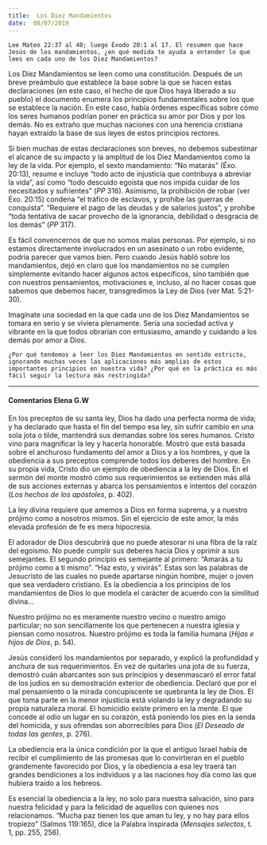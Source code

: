 ```yaml
---
title:  Los Diez Mandamientos
date:  08/07/2019
---
```


`Lee Mateo 22:37 al 40; luego Éxodo 20:1 al 17. El resumen que hace Jesús de los mandamientos, ¿en qué medida te ayuda a entender lo que lees en cada uno de los Diez Mandamientos?`

Los Diez Mandamientos se leen como una constitución. Después de un breve preámbulo que establece la base sobre la que se hacen estas declaraciones (en este caso, el hecho de que Dios haya liberado a su pueblo) el documento enumera los principios fundamentales sobre los que se establece la nación. En este caso, había órdenes específicas sobre cómo los seres humanos podrían poner en práctica su amor por Dios y por los demás. No es extraño que muchas naciones con una herencia cristiana hayan extraído la base de sus leyes de estos principios rectores.

Si bien muchas de estas declaraciones son breves, no debemos subestimar el alcance de su impacto y la amplitud de los Diez Mandamientos como la ley de la vida. Por ejemplo, el sexto mandamiento: “No matarás” (Éxo. 20:13), resume e incluye “todo acto de injusticia que contribuya a abreviar la vida”, así como “todo descuido egoísta que nos impida cuidar de los necesitados y sufrientes” (_PP_ 316). Asimismo, la prohibición de robar (ver Éxo. 20:15) condena “el tráfico de esclavos, y prohíbe las guerras de conquista”. “Requiere el pago de las deudas y de salarios justos”, y prohíbe “toda tentativa de sacar provecho de la ignorancia, debilidad o desgracia de los demás” (_PP_ 317).

Es fácil convencernos de que no somos malas personas. Por ejemplo, si no estamos directamente involucrados en un asesinato o un robo evidente, podría parecer que vamos bien. Pero cuando Jesús habló sobre los mandamientos, dejó en claro que los mandamientos no se cumplen simplemente evitando hacer algunos actos específicos, sino también que con nuestros pensamientos, motivaciones e, incluso, al no hacer cosas que sabemos que debemos hacer, transgredimos la Ley de Dios (ver Mat. 5:21-30).

Imagínate una sociedad en la que cada uno de los Diez Mandamientos se tomara en serio y se viviera plenamente. Sería una sociedad activa y vibrante en la que todos obrarían con entusiasmo, amando y cuidando a los demás por amor a Dios.

`¿Por qué tendemos a leer los Diez Mandamientos en sentido estricto, ignorando muchas veces las aplicaciones más amplias de estos importantes principios en nuestra vida? ¿Por qué en la práctica es más fácil seguir la lectura más restringida?`

---

#### Comentarios Elena G.W

En los preceptos de su santa ley, Dios ha dado una perfecta norma de vida; y ha declarado que hasta el fin del tiempo esa ley, sin sufrir cambio en una sola jota o tilde, mantendrá sus demandas sobre los seres humanos. Cristo vino para magnificar la ley y hacerla honorable. Mostró que está basada sobre el anchuroso fundamento del amor a Dios y a los hombres, y que la obediencia a sus preceptos comprende todos los deberes del hombre. En su propia vida, Cristo dio un ejemplo de obediencia a la ley de Dios. En el sermón del monte mostró cómo sus requerimientos se extienden más allá de sus acciones externas y abarca los pensamientos e intentos del corazón (_Los hechos de los apóstoles_, p. 402).

La ley divina requiere que amemos a Dios en forma suprema, y a nuestro prójimo como a nosotros mismos. Sin el ejercicio de este amor, la más elevada profesión de fe es mera hipocresía.

El adorador de Dios descubrirá que no puede atesorar ni una fibra de la raíz del egoísmo. No puede cumplir sus deberes hacia Dios y oprimir a sus semejantes. El segundo principio es semejante al primero: “Amarás a tu prójimo como a ti mismo”. “Haz esto, y vivirás”. Estas son las palabras de Jesucristo de las cuales no puede apartarse ningún hombre, mujer o joven que sea verdadero cristiano. Es la obediencia a los principios de los mandamientos de Dios lo que modela el carácter de acuerdo con la similitud divina…

Nuestro prójimo no es meramente nuestro vecino o nuestro amigo particular; no son sencillamente los que pertenecen a nuestra iglesia y piensan como nosotros. Nuestro prójimo es toda la familia humana (_Hijas e hijos de Dios_, p. 54).

Jesús consideró los mandamientos por separado, y explicó la profundidad y anchura de sus requerimientos. En vez de quitarles una jota de su fuerza, demostró cuán abarcantes son sus principios y desenmascaró el error fatal de los judíos en su demostración exterior de obediencia. Declaró que por el mal pensamiento o la mirada concupiscente se quebranta la ley de Dios. El que toma parte en la menor injusticia está violando la ley y degradando su propia naturaleza moral. El homicidio existe primero en la mente. El que concede al odio un lugar en su corazón, está poniendo los pies en la senda del homicida, y sus ofrendas son aborrecibles para Dios (_El Deseado de todas las gentes_, p. 276).

La obediencia era la única condición por la que el antiguo Israel había de recibir el cumplimiento de las promesas que lo convirtieran en el pueblo grandemente favorecido por Dios, y la obediencia a esa ley traerá tan grandes bendiciones a los individuos y a las naciones hoy día como las que hubiera traído a los hebreos.

Es esencial la obediencia a la ley, no solo para nuestra salvación, sino para nuestra felicidad y para la felicidad de aquellos con quienes nos relacionamos. “Mucha paz tienen los que aman tu ley, y no hay para ellos tropiezo” (Salmos 119:165), dice la Palabra inspirada (_Mensajes selectos_, t. 1, pp. 255, 256).
